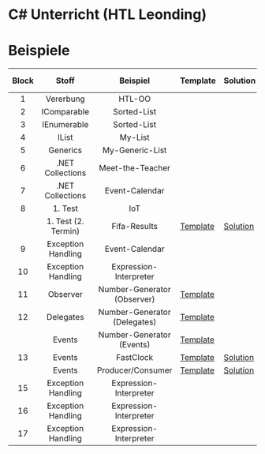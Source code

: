 
# C# Unterricht (HTL Leonding)

# Beispiele

| Block |        Stoff        |           Beispiel           | Template                                                                            | Solution                                                                                    | Live Coding                                                       |
|:-----:|:-------------------:|:----------------------------:|-------------------------------------------------------------------------------------|---------------------------------------------------------------------------------------------|-------------------------------------------------------------------|
|   1   |      Vererbung      |            HTL-OO            |                                                                                     |                                                                                             |                                                                   |
|   2   |     IComparable     |         Sorted-List          |                                                                                     |                                                                                             |                                                                   |
|   3   |     IEnumerable     |         Sorted-List          |                                                                                     |                                                                                             |                                                                   |
|   4   |        IList        |           My-List            |                                                                                     |                                                                                             |                                                                   |
|   5   |      Generics       |       My-Generic-List        |                                                                                     |                                                                                             |                                                                   |
|   6   |  .NET Collections   |       Meet-the-Teacher       |                                                                                     |                                                                                             |                                                                   |
|   7   |  .NET Collections   |        Event-Calendar        |                                                                                     |                                                                                             |                                                                   |
|   8   |       1. Test       |             IoT              |                                                                                     |                                                                                             |                                                                   |
|       | 1. Test (2. Termin) |         Fifa-Results         | [Template](https://github.com/jfuerlinger/csharp_samples_collections_fifa-results)  | [Solution](https://github.com/jfuerlinger/csharp_samples_collections_fifa-results_solution) |                                                                   |
|   9   | Exception Handling  |        Event-Calendar        |                                                                                     |                                                                                             |                                                                   |
|  10   | Exception Handling  |    Expression-Interpreter    |                                                                                     |                                                                                             |                                                                   |
|  11   |      Observer       | Number-Generator (Observer)  | [Template](https://github.com/jfuerlinger/csharp_samples_observer_numbergenerator)  |                                                                                             |                                                                   |
|  12   |      Delegates      | Number-Generator (Delegates) | [Template](https://github.com/jfuerlinger/csharp_samples_delegates_numbergenerator) |                                                                                             | [Live Coding](https://github.com/jfuerlinger/LiveCoding_20191212) |
|       |       Events        |  Number-Generator (Events)   | [Template](https://github.com/jfuerlinger/csharp_samples_events_numbergenerator)    |                                                                                             |                                                                   |
|  13   |       Events        |          FastClock           | [Template](https://github.com/jfuerlinger/csharp_samples_events_fastclock-template) | [Solution](https://github.com/jfuerlinger/csharp_samples_events_fastclock-solution)         |                                                                   |
|     | Events  |    Producer/Consumer    |   [Template](https://github.com/jfuerlinger/csharp_samples_events_producerconsumer-template)                                                                            |                    [Solution](https://github.com/jfuerlinger/csharp_samples_events_producerconsumer-solution)                                                                         |                                                                   |
|  15   | Exception Handling  |    Expression-Interpreter    |                                                                                     |                                                                                             |                                                                   |
|  16   | Exception Handling  |    Expression-Interpreter    |                                                                                     |                                                                                             |                                                                   |
|  17   | Exception Handling  |    Expression-Interpreter    |                                                                                     |                                                                                             |                                                                   |

